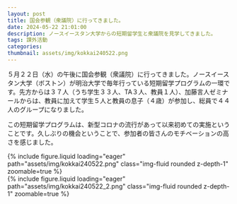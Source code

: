 ```yaml
---
layout: post
title: 国会参観（衆議院）に行ってきました。
date: 2024-05-22 21:01:00
description: ノースイースタン大学からの短期留学生と衆議院を見学してきました。
tags: 課外活動
categories: 
thumbnail: assets/img/kokkai240522.png
---
```


５月２２日（水）の午後に国会参観（衆議院）に行ってきました。ノースイースタン大学（ボストン）が明治大学で毎年行っている短期留学プログラムの一環です。先方からは３７人（うち学生３３人、TA３人、教員１人）、加藤言人ゼミナールからは、教員に加えて学生５人と教員の息子（４歳）が参加し、総員で４４人のグループになりました。

この短期留学プログラムは、新型コロナの流行があって以来初めての実施ということです。久しぶりの機会ということで、参加者の皆さんのモチベーションの高さを感じました。

<div class="row mt-3">
    <div class="col-sm mt-3 mt-md-0">
        {% include figure.liquid loading="eager" path="assets/img/kokkai240522.png" class="img-fluid rounded z-depth-1" zoomable=true %}
    </div>
    <div class="col-sm mt-3 mt-md-0">
        {% include figure.liquid loading="eager" path="assets/img/kokkai240522_2.png" class="img-fluid rounded z-depth-1" zoomable=true %}
    </div>
</div>